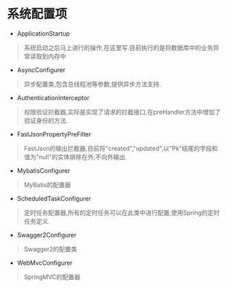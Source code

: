 # 系统配置项
* ApplicationStartup
> 系统启动之后马上进行的操作,在这里写.目前执行的是将数据库中的业务异常读取到内存中

* AsyncConfigurer
> 异步配置类,包含总线程池等参数,提供异步方法支持.

* AuthenticationInterceptor
> 权限验证拦截器,实际是实现了请求的拦截接口,在preHandler方法中增加了验证身份的方法.

* FastJsonPropertyPreFilter
> FastJson的输出拦截器,目前将"created","updated",以"Pk"结尾的字段和值为"null"的实体排除在外,不向外输出.

* MybatisConfigurer
> MyBatis的配置器

* ScheduledTaskConfigurer
> 定时任务配置器,所有的定时任务可以在此类中进行配置,使用Spring的定时任务定义.

* Swagger2Configurer
> Swagger2的配置类

* WebMvcConfigurer
> SpringMVC的配置器

